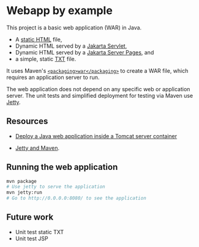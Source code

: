 Webapp by example
==============================================================================

This project is a basic web application (WAR) in Java.

* A [static HTML][resource-static-html] file,
* Dynamic HTML served by a [Jakarta Servlet][resource-servlet],
* Dynamic HTML served by a [Jakarta Server Pages][resource-jsp], and
* a simple, static [TXT][resource-static-txt] file.

It uses Maven's [`<packaging>war</packaging>`][maven-war-plugin] to create a WAR file, which requires an application server to run.

The web application does not depend on any specific web or application server.  The unit tests and simplified deployment for testing via Maven use [Jetty].

[resource-static-html]: src/main/webapp/index.html
[resource-servlet]: src/main/java/com/skraba/byexample/webapp/hello/HelloServlet.java
[resource-jsp]: src/main/webapp/jsp/hello.jsp
[resource-static-txt]: src/main/webapp/hello.txt
[maven-war-plugin]: https://maven.apache.org/plugins/maven-war-plugin/usage.html
[Jetty]: https://www.eclipse.org/jetty/

Resources
------------------------------------------------------------------------------

* [Deploy a Java web application inside a Tomcat server container](https://www.jetbrains.com/help/idea/deploying-a-web-app-into-an-app-server-container.html)

* [Jetty and Maven](https://www.eclipse.org/jetty/documentation/jetty-11/programming-guide/index.html#maven-and-jetty
  ).

Running the web application
------------------------------------------------------------------------------

```bash
mvn package
# Use jetty to serve the application
mvn jetty:run
# Go to http://0.0.0.0:8080/ to see the application
```

Future work
------------------------------------------------------------------------------

* Unit test static TXT
* Unit test JSP

